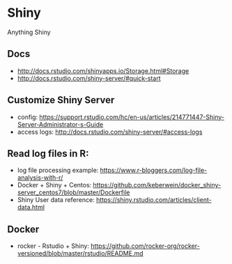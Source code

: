 # Shiny
Anything Shiny

## Docs
 -  http://docs.rstudio.com/shinyapps.io/Storage.html#Storage
 -  http://docs.rstudio.com/shiny-server/#quick-start

## Customize Shiny Server
 - config: https://support.rstudio.com/hc/en-us/articles/214771447-Shiny-Server-Administrator-s-Guide
 - access logs: http://docs.rstudio.com/shiny-server/#access-logs
 
## Read log files in R:
 - log file processing example: https://www.r-bloggers.com/log-file-analysis-with-r/
 - Docker + Shiny + Centos: https://github.com/keberwein/docker_shiny-server_centos7/blob/master/Dockerfile
 - Shiny User data reference: https://shiny.rstudio.com/articles/client-data.html

## Docker
 - rocker - Rstudio + Shiny: https://github.com/rocker-org/rocker-versioned/blob/master/rstudio/README.md
 
 
